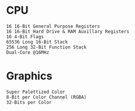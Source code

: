 # CPU
	16 16-Bit General Purpose Registers
 	16 16-Bit Hard Drive & RAM Auxillary Registers
  	16 4-Bit Flags
	65536 Long 16-Bit Stack
 	256 Long 32-Bit Function Stack
  	Dual-Core @16MHz
# Graphics
	Super Palettized Color
 	8-Bit per Color Channel (RGBA)
  	32-Bits per Color
